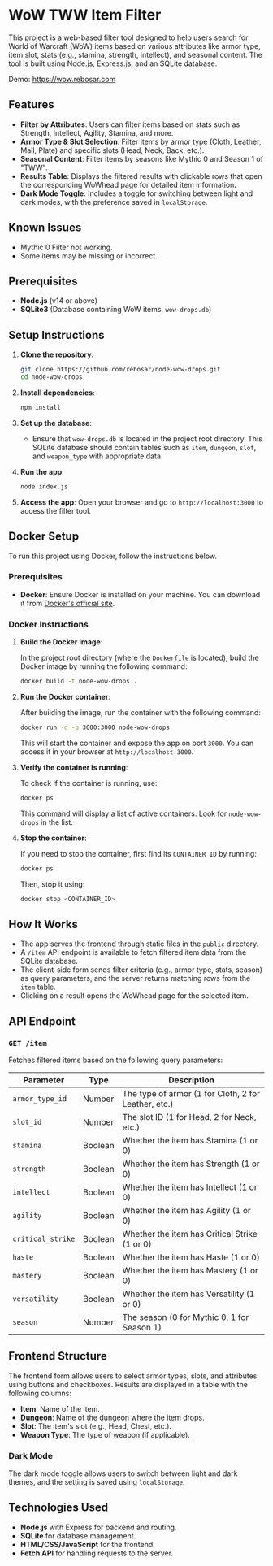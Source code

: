 # WoW TWW Item Filter

This project is a web-based filter tool designed to help users search for World of Warcraft (WoW) items based on various attributes like armor type, item slot, stats (e.g., stamina, strength, intellect), and seasonal content. The tool is built using Node.js, Express.js, and an SQLite database.

Demo: https://wow.rebosar.com

## Features
- **Filter by Attributes**: Users can filter items based on stats such as Strength, Intellect, Agility, Stamina, and more.
- **Armor Type & Slot Selection**: Filter items by armor type (Cloth, Leather, Mail, Plate) and specific slots (Head, Neck, Back, etc.).
- **Seasonal Content**: Filter items by seasons like Mythic 0 and Season 1 of "TWW".
- **Results Table**: Displays the filtered results with clickable rows that open the corresponding WoWhead page for detailed item information.
- **Dark Mode Toggle**: Includes a toggle for switching between light and dark modes, with the preference saved in `localStorage`.

## Known Issues
- Mythic 0 Filter not working.
- Some items may be missing or incorrect.


## Prerequisites
- **Node.js** (v14 or above)
- **SQLite3** (Database containing WoW items, `wow-drops.db`)

## Setup Instructions

1. **Clone the repository**:
    ```bash
    git clone https://github.com/rebosar/node-wow-drops.git
    cd node-wow-drops
    ```

2. **Install dependencies**:
    ```bash
    npm install
    ```

3. **Set up the database**:
    - Ensure that `wow-drops.db` is located in the project root directory. This SQLite database should contain tables such as `item`, `dungeon`, `slot`, and `weapon_type` with appropriate data.

4. **Run the app**:
    ```bash
    node index.js
    ```

5. **Access the app**:
    Open your browser and go to `http://localhost:3000` to access the filter tool.

## Docker Setup

To run this project using Docker, follow the instructions below.

### Prerequisites

- **Docker**: Ensure Docker is installed on your machine. You can download it from [Docker's official site](https://www.docker.com/get-started).

### Docker Instructions

1. **Build the Docker image**:

    In the project root directory (where the `Dockerfile` is located), build the Docker image by running the following command:
    ```bash
    docker build -t node-wow-drops .
    ```

2. **Run the Docker container**:

    After building the image, run the container with the following command:
    ```bash
    docker run -d -p 3000:3000 node-wow-drops
    ```

    This will start the container and expose the app on port `3000`. You can access it in your browser at `http://localhost:3000`.

3. **Verify the container is running**:

    To check if the container is running, use:
    ```bash
    docker ps
    ```

    This command will display a list of active containers. Look for `node-wow-drops` in the list.

4. **Stop the container**:

    If you need to stop the container, first find its `CONTAINER ID` by running:
    ```bash
    docker ps
    ```

    Then, stop it using:
    ```bash
    docker stop <CONTAINER_ID>
    ```
## How It Works

- The app serves the frontend through static files in the `public` directory.
- A `/item` API endpoint is available to fetch filtered item data from the SQLite database.
- The client-side form sends filter criteria (e.g., armor type, stats, season) as query parameters, and the server returns matching rows from the `item` table.
- Clicking on a result opens the WoWhead page for the selected item.

## API Endpoint

### `GET /item`
Fetches filtered items based on the following query parameters:

| Parameter         | Type   | Description                                   |
|-------------------|--------|-----------------------------------------------|
| `armor_type_id`    | Number | The type of armor (1 for Cloth, 2 for Leather, etc.) |
| `slot_id`          | Number | The slot ID (1 for Head, 2 for Neck, etc.) |
| `stamina`          | Boolean | Whether the item has Stamina (1 or 0)         |
| `strength`         | Boolean | Whether the item has Strength (1 or 0)        |
| `intellect`        | Boolean | Whether the item has Intellect (1 or 0)       |
| `agility`          | Boolean | Whether the item has Agility (1 or 0)         |
| `critical_strike`  | Boolean | Whether the item has Critical Strike (1 or 0) |
| `haste`            | Boolean | Whether the item has Haste (1 or 0)           |
| `mastery`          | Boolean | Whether the item has Mastery (1 or 0)         |
| `versatility`      | Boolean | Whether the item has Versatility (1 or 0)     |
| `season`           | Number | The season (0 for Mythic 0, 1 for Season 1)    |

## Frontend Structure

The frontend form allows users to select armor types, slots, and attributes using buttons and checkboxes. Results are displayed in a table with the following columns:
- **Item**: Name of the item.
- **Dungeon**: Name of the dungeon where the item drops.
- **Slot**: The item's slot (e.g., Head, Chest, etc.).
- **Weapon Type**: The type of weapon (if applicable).

### Dark Mode
The dark mode toggle allows users to switch between light and dark themes, and the setting is saved using `localStorage`.

## Technologies Used
- **Node.js** with Express for backend and routing.
- **SQLite** for database management.
- **HTML/CSS/JavaScript** for the frontend.
- **Fetch API** for handling requests to the server.

